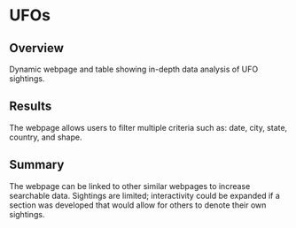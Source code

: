 # UFOs

## Overview 
Dynamic webpage and table showing in-depth data analysis of UFO sightings.

## Results 
The webpage allows users to filter multiple criteria such as: date, city, state, country, and shape.

## Summary
The webpage can be linked to other similar webpages to increase searchable data.
Sightings are limited; interactivity could be expanded if a section was developed that would allow for others to denote their own sightings. 
